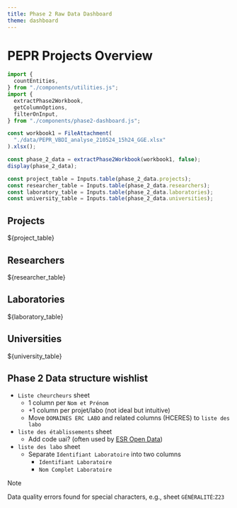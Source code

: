 ```yaml
---
title: Phase 2 Raw Data Dashboard
theme: dashboard
---
```


# PEPR Projects Overview

```js
import {
  countEntities,
} from "./components/utilities.js";
import {
  extractPhase2Workbook,
  getColumnOptions,
  filterOnInput,
} from "./components/phase2-dashboard.js";
```

```js
const workbook1 = FileAttachment(
  "./data/PEPR_VBDI_analyse_210524_15h24_GGE.xlsx"
).xlsx();
```

```js echo
const phase_2_data = extractPhase2Workbook(workbook1, false);
display(phase_2_data);
```

```js
const project_table = Inputs.table(phase_2_data.projects);
const researcher_table = Inputs.table(phase_2_data.researchers);
const laboratory_table = Inputs.table(phase_2_data.laboratories);
const university_table = Inputs.table(phase_2_data.universities);
```

<div class="grid grid-cols-2">
  <div class="card grid-colspan-2">
    <h2>Projects</h2>
    <div style="max-height: 400px; overflow: auto;">${project_table}</div>
  </div>
  <div class="card grid-colspan-2">
    <h2>Researchers</h2>
    <div style="max-height: 400px; overflow: auto;">${researcher_table}</div>
  </div>
  <div class="card grid-colspan-2">
    <h2>Laboratories</h2>
    <div style="max-height: 400px; overflow: auto;">${laboratory_table}</div>
  </div>
  <div class="card grid-colspan-2">
    <h2>Universities</h2>
    <div style="max-height: 400px; overflow: auto;">${university_table}</div>
  </div>
</div>

## Phase 2 Data structure wishlist
- `Liste cheurcheurs` sheet
  - 1 column per `Nom et Prénom`
  - +1 column per projet/labo (not ideal but intuitive)
  - Move `DOMAINES ERC LABO` and related columns (HCERES) to `liste des labo`
- `liste des établissements` sheet
  - Add code uai? (often used by [ESR Open Data](data.enseignementsup-recherche.gouv.fr))
- `liste des labo` sheet
  - Separate `Identifiant Laboratoire` into two columns
    - `Identifiant Laboratoire`
    - `Nom Complet Laboratoire`

> [!NOTE]
> Data quality errors found for special characters, e.g., sheet `GÉNÉRALITÉ`:`Z23`